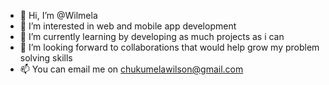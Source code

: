 - 👋 Hi, I’m @Wilmela
- 👀 I’m interested in web and mobile app development
- 🌱 I’m currently learning by developing as much projects as i can
- 💞️ I’m looking forward to collaborations that would help grow my problem solving skills
- 📫 You can email me on chukumelawilson@gmail.com

<!---
Wilmela/Wilmela is a ✨ special ✨ repository because its `README.md` (this file) appears on your GitHub profile.
You can click the Preview link to take a look at your changes.
--->

